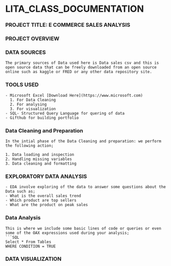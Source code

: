 # LITA_CLASS_DOCUMENTATION

### PROJECT TITLE: E COMMERCE SALES ANALYSIS



### PROJECT OVERVIEW



### DATA SOURCES
```
The primary sources of Data used here is Data sales csv and this is open source data that can be freely downloaded from an open source online such as kaggle or FRED or any other data repository site.
```

 ### TOOLS USED
```
- Microsoft Excel [Download Here](https://www.microsoft.com)
  1. For Data Cleaning
  2. For analysing 
  3. For visualization
- SQL- Structured Query Language for quering of data
- Gifthub for building portfolio
 ```

### Data Cleaning and Preparation
```
In the intial phase of the Data Cleaning and preparation: we perform the following action;

1. Data loading and inspection
2. Handling missing variables
3. Data cleaning and formatting
```

### EXPLORATORY DATA ANALYSIS
```
- EDA involve exploring of the data to answer some questions about the Data such as;
- What is the overall sales trend
- Which product are top sellers
- What are the product on peak sales
```

### Data Analysis
```
This is where we include some basic lines of code or queries or even some of the OAX expressions used during your analysis;
```SQL
Select * From Tables
WHERE CONDITION = TRUE
```
### DATA VISUALIZATION








